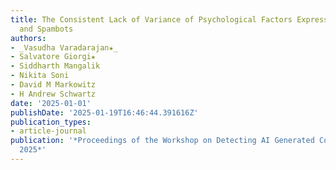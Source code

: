 ```yaml
---
title: The Consistent Lack of Variance of Psychological Factors Expressed by LLMs
  and Spambots
authors:
- _Vasudha Varadarajan★_
- Salvatore Giorgi★
- Siddharth Mangalik
- Nikita Soni
- David M Markowitz
- H Andrew Schwartz
date: '2025-01-01'
publishDate: '2025-01-19T16:46:44.391616Z'
publication_types:
- article-journal
publication: '*Proceedings of the Workshop on Detecting AI Generated Content at COLING
  2025*'
---
```

